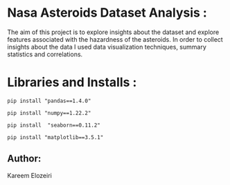 # Nasa Asteroids Dataset Analysis :
  The aim of this project is to explore insights about the dataset and explore features associated with the hazardness of the asteroids. In order to collect insights about the data I used data visualization techniques, summary statistics and correlations.
# Libraries and Installs :
```
pip install "pandas==1.4.0"
```

```
pip install "numpy==1.22.2"
```

```
pip install  "seaborn==0.11.2"
```

```
pip install "matplotlib==3.5.1"
```

## Author:
Kareem Elozeiri
